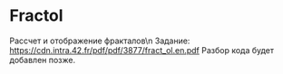 # Fractol
Рассчет и отображение фракталов\n
Задание:
https://cdn.intra.42.fr/pdf/pdf/3877/fract_ol.en.pdf
Разбор кода будет добавлен позже.
